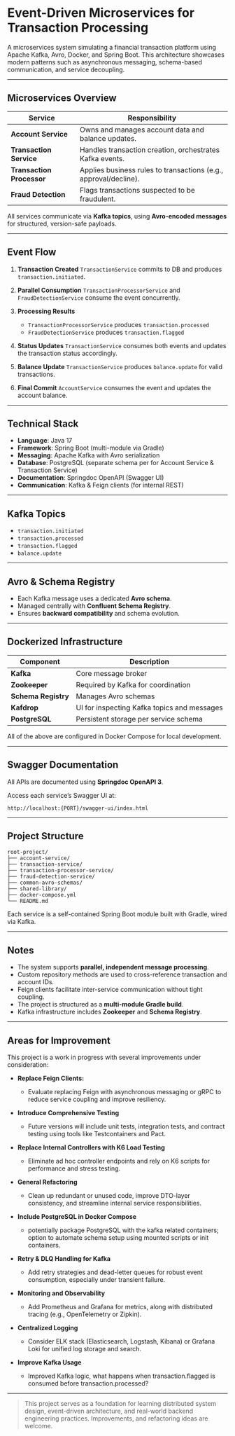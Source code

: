 # Event-Driven Microservices for Transaction Processing

A microservices system simulating a financial transaction platform using Apache Kafka, Avro, Docker, and
Spring Boot. This architecture showcases modern patterns such as asynchronous messaging, schema-based communication, and
service decoupling.

---

## Microservices Overview

| Service                   | Responsibility                                                   |
|---------------------------|------------------------------------------------------------------|
| **Account Service**       | Owns and manages account data and balance updates.               |
| **Transaction Service**   | Handles transaction creation, orchestrates Kafka events.         |
| **Transaction Processor** | Applies business rules to transactions (e.g., approval/decline). |
| **Fraud Detection**       | Flags transactions suspected to be fraudulent.                   |

All services communicate via **Kafka topics**, using **Avro-encoded messages** for structured, version-safe payloads.

---

## Event Flow

1. **Transaction Created**
   `TransactionService` commits to DB and produces `transaction.initiated`.

2. **Parallel Consumption**
   `TransactionProcessorService` and `FraudDetectionService` consume the event concurrently.

3. **Processing Results**

    * `TransactionProcessorService` produces `transaction.processed`
    * `FraudDetectionService` produces `transaction.flagged`

4. **Status Updates**
   `TransactionService` consumes both events and updates the transaction status accordingly.

5. **Balance Update**
   `TransactionService` produces `balance.update` for valid transactions.

6. **Final Commit**
   `AccountService` consumes the event and updates the account balance.

---

## Technical Stack

* **Language**: Java 17
* **Framework**: Spring Boot (multi-module via Gradle)
* **Messaging**: Apache Kafka with Avro serialization
* **Database**: PostgreSQL (separate schema per for Account Service & Transaction Service)
* **Documentation**: Springdoc OpenAPI (Swagger UI)
* **Communication**: Kafka & Feign clients (for internal REST)

---

## Kafka Topics

* `transaction.initiated`
* `transaction.processed`
* `transaction.flagged`
* `balance.update`

---

## Avro & Schema Registry

* Each Kafka message uses a dedicated **Avro schema**.
* Managed centrally with **Confluent Schema Registry**.
* Ensures **backward compatibility** and schema evolution.

---

## Dockerized Infrastructure

| Component           | Description                                 |
|---------------------|---------------------------------------------|
| **Kafka**           | Core message broker                         |
| **Zookeeper**       | Required by Kafka for coordination          |
| **Schema Registry** | Manages Avro schemas                        |
| **Kafdrop**         | UI for inspecting Kafka topics and messages |
| **PostgreSQL**      | Persistent storage per service schema       |

All of the above are configured in Docker Compose for local development.

---

## Swagger Documentation

All APIs are documented using **Springdoc OpenAPI 3**.

Access each service’s Swagger UI at:

```
http://localhost:{PORT}/swagger-ui/index.html
```

---

## Project Structure

```
root-project/
├── account-service/
├── transaction-service/
├── transaction-processor-service/
├── fraud-detection-service/
├── common-avro-schemas/
├── shared-library/
├── docker-compose.yml
└── README.md
```

Each service is a self-contained Spring Boot module built with Gradle, wired via Kafka.

---

## Notes

* The system supports **parallel, independent message processing**.
* Custom repository methods are used to cross-reference transaction and account IDs.
* Feign clients facilitate inter-service communication without tight coupling.
* The project is structured as a **multi-module Gradle build**.
* Kafka infrastructure includes **Zookeeper** and **Schema Registry**.

---

## Areas for Improvement

This project is a work in progress with several improvements under consideration:

* **Replace Feign Clients:**
    * Evaluate replacing Feign with asynchronous messaging or gRPC to reduce service coupling and improve resiliency.

* **Introduce Comprehensive Testing**
    * Future versions will include unit tests, integration tests, and contract testing using tools like Testcontainers
      and Pact.

* **Replace Internal Controllers with K6 Load Testing**
    * Eliminate ad hoc controller endpoints and rely on K6 scripts for performance and stress testing.

* **General Refactoring**
    * Clean up redundant or unused code, improve DTO-layer consistency, and streamline internal service
      responsibilities.

* **Include PostgreSQL in Docker Compose**
    * potentially package PostgreSQL with the kafka related containers; option to automate schema setup using mounted
      scripts or init containers.

* **Retry & DLQ Handling for Kafka**
    * Add retry strategies and dead-letter queues for robust event consumption, especially under transient failure.

* **Monitoring and Observability**
    * Add Prometheus and Grafana for metrics, along with distributed tracing (e.g., OpenTelemetry or Zipkin).

* **Centralized Logging**
    * Consider ELK stack (Elasticsearch, Logstash, Kibana) or Grafana Loki for unified log storage and search.

* **Improve Kafka Usage**
    * Improved Kafka logic, what happens when transaction.flagged is consumed before transaction.processed?

---

> This project serves as a foundation for learning distributed system design, event-driven architecture, and real-world
> backend engineering practices. Improvements, and refactoring ideas are welcome.
